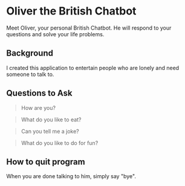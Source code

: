# Oliver the British Chatbot

Meet Oliver, your personal British Chatbot. He will respond to your questions and solve your life problems.

## Background

I created this application to entertain people who are lonely and need someone to talk to. 

## Questions to Ask

>How are you?

>What do you like to eat?

>Can you tell me a joke?

>What do you like to do for fun?


## How to quit program

When you are done talking to him, simply say "bye". 



